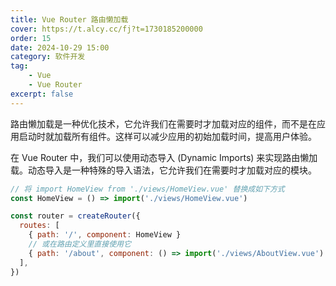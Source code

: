 ```yaml
---
title: Vue Router 路由懒加载
cover: https://t.alcy.cc/fj?t=1730185200000
order: 15
date: 2024-10-29 15:00
category: 软件开发
tag: 
    - Vue
    - Vue Router
excerpt: false
---
```


路由懒加载是一种优化技术，它允许我们在需要时才加载对应的组件，而不是在应用启动时就加载所有组件。这样可以减少应用的初始加载时间，提高用户体验。

在 Vue Router 中，我们可以使用动态导入 (Dynamic Imports) 来实现路由懒加载。动态导入是一种特殊的导入语法，它允许我们在需要时才加载对应的模块。

```JavaScript
// 将 import HomeView from './views/HomeView.vue' 替换成如下方式
const HomeView = () => import('./views/HomeView.vue')

const router = createRouter({
  routes: [
    { path: '/', component: HomeView }
    // 或在路由定义里直接使用它
    { path: '/about', component: () => import('./views/AboutView.vue') },
  ],
})
```